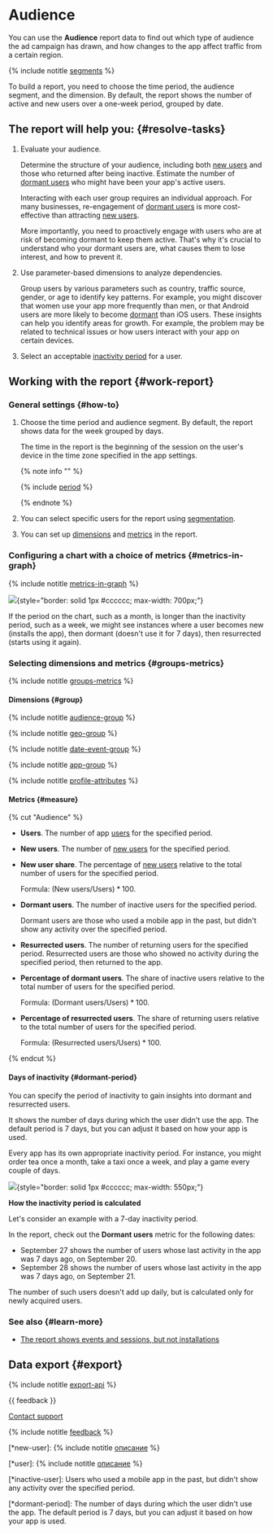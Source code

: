 # Audience

You can use the **Audience** report data to find out which type of audience the ad campaign has drawn, and how changes to the app affect traffic from a certain region.

{% include notitle [segments](_includes/segments.md) %}

To build a report, you need to choose the time period, the audience segment, and the dimension. By default, the report shows the number of active and new users over a one-week period, grouped by date.

## The report will help you: {#resolve-tasks}

1. Evaluate your audience.

   Determine the structure of your audience, including both [new users](*new-user) and those who returned after being inactive. Estimate the number of [dormant users](*inactive-user) who might have been your app's active users.

   Interacting with each user group requires an individual approach. For many businesses, re-engagement of [dormant users](*inactive-user) is more cost-effective than attracting [new users](*new-user).

   More importantly, you need to proactively engage with users who are at risk of becoming dormant to keep them active. That's why it's crucial to understand who your dormant users are, what causes them to lose interest, and how to prevent it.

2. Use parameter-based dimensions to analyze dependencies.

   Group users by various parameters such as country, traffic source, gender, or age to identify key patterns. For example, you might discover that women use your app more frequently than men, or that Android users are more likely to become [dormant](*inactive-user) than iOS users. These insights can help you identify areas for growth. For example, the problem may be related to technical issues or how users interact with your app on certain devices.

3. Select an acceptable [inactivity period](*dormant-period) for a user.

## Working with the report {#work-report}

### General settings {#how-to}

1. Choose the time period and audience segment. By default, the report shows data for the week grouped by days.

   The time in the report is the beginning of the session on the user's device in the time zone specified in the app settings.

   {% note info "" %}

   {% include [period](_includes/period.md) %}

   {% endnote %}

2. You can select specific users for the report using [segmentation](segmentation.md).
3. You can set up [dimensions](#group) and [metrics](#metrics) in the report.

### Configuring a chart with a choice of metrics {#metrics-in-graph}

{% include notitle [metrics-in-graph](_includes/metrics-in-graph.md) %}

![](../../_images/audience-report-{{locale}}.png){style="border: solid 1px #cccccc; max-width: 700px;"}   

If the period on the chart, such as a month, is longer than the inactivity period, such as a week, we might see instances where a user becomes new (installs the app), then dormant (doesn't use it for 7 days), then resurrected (starts using it again).

### Selecting dimensions and metrics {#groups-metrics}

{% include notitle [groups-metrics](_includes/groups-metrics.md) %}

#### Dimensions {#group}

{% include notitle [audience-group](_includes/audience-group.md) %}

{% include notitle [geo-group](_includes/geo-group.md) %}

{% include notitle [date-event-group](_includes/date-event-group.md) %}

{% include notitle [app-group](_includes/app-group.md) %}

{% include notitle [profile-attributes](_includes/profile-attributes.md) %}  

#### Metrics {#measure}

{% cut "Audience" %}

- **Users**. The number of app [users](*user) for the specified period.
- **New users**. The number of [new users](*new-user) for the specified period.
- **New user share**. The percentage of [new users](*new-user) relative to the total number of users for the specified period.

    Formula: $(\text{New users} / \text{Users}) * 100$.

- **Dormant users**. The number of inactive users for the specified period.

    Dormant users are those who used a mobile app in the past, but didn't show any activity over the specified period.

- **Resurrected users**. The number of returning users for the specified period. Resurrected users are those who showed no activity during the specified period, then returned to the app.

- **Percentage of dormant users**. The share of inactive users relative to the total number of users for the specified period.

    Formula: $(\text{Dormant users} / \text{Users}) * 100$.

- **Percentage of resurrected users**. The share of returning users relative to the total number of users for the specified period.

    Formula: $(\text{Resurrected users} / \text{Users}) * 100$.

{% endcut %}       

#### Days of inactivity {#dormant-period}

You can specify the period of inactivity to gain insights into dormant and resurrected users.

It shows the number of days during which the user didn't use the app. The default period is 7 days, but you can adjust it based on how your app is used.

Every app has its own appropriate inactivity period. For instance, you might order tea once a month, take a taxi once a week, and play a game every couple of days.

![](../../_images/inactive-period-{{locale}}.png){style="border: solid 1px #cccccc; max-width: 550px;"}

**How the inactivity period is calculated**

Let's consider an example with a 7-day inactivity period.

In the report, check out the **Dormant users** metric for the following dates:

- September 27 shows the number of users whose last activity in the app was 7 days ago, on September 20.
- September 28 shows the number of users whose last activity in the app was 7 days ago, on September 21.

The number of such users doesn't add up daily, but is calculated only for newly acquired users.

### See also {#learn-more}

- [The report shows events and sessions, but not installations](../troubleshooting/troubleshooting.md#no-installs)

## Data export {#export}

{% include notitle [export-api](_includes/export-api.md) %}

{{ feedback }}

<a href="../troubleshooting/feedback-new.html">
  <span class="button">Contact support</span>
</a>

{% include notitle [feedback](../_includes/feedback-button.md) %}

[*new-user]: {% include notitle [описание](../_includes/glossary-src.md#new-user) %}

[*user]: {% include notitle [описание](../_includes/glossary-src.md#user) %}

[*inactive-user]: Users who used a mobile app in the past, but didn't show any activity over the specified period.

[*dormant-period]: The number of days during which the user didn't use the app. The default period is 7 days, but you can adjust it based on how your app is used.
